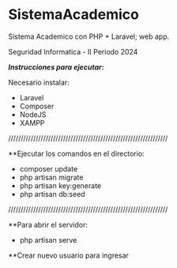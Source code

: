 # SistemaAcademico

Sistema Academico con PHP + Laravel; web app.

Seguridad Informatica - II Periodo 2024

*****Instrucciones para ejecutar:*****

Necesario instalar:
- Laravel
- Composer
- NodeJS
- XAMPP

////////////////////////////////////////////////////////////////

**Ejecutar los comandos en el directorio:

- composer update
- php artisan migrate
- php artisan key:generate
- php artisan db:seed

////////////////////////////////////////////////////////////////

**Para abrir el servidor:

- php artisan serve

**Crear nuevo usuario para ingresar
